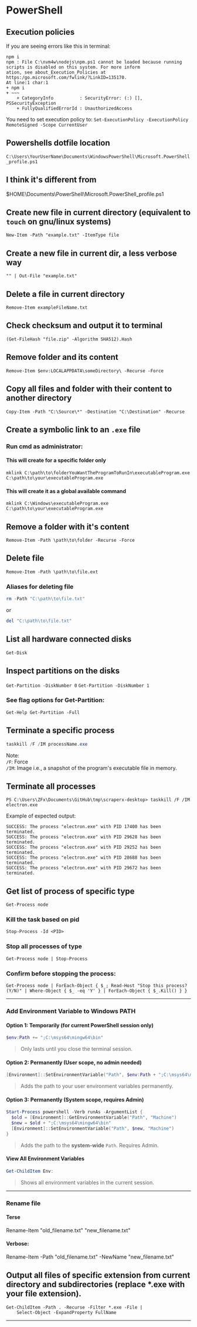 # PowerShell

## Execution policies 
If you are seeing errors like this in terminal: 

```
npm i
npm : File C:\nvm4w\nodejs\npm.ps1 cannot be loaded because running scripts is disabled on this system. For more inform
ation, see about_Execution_Policies at https:/go.microsoft.com/fwlink/?LinkID=135170.
At line:1 char:1
+ npm i
+ ~~~
    + CategoryInfo          : SecurityError: (:) [], PSSecurityException
    + FullyQualifiedErrorId : UnauthorizedAccess
```

You need to set execution policy to:
```Set-ExecutionPolicy -ExecutionPolicy RemoteSigned -Scope CurrentUser```

## Powershells dotfile location
`C:\Users\YourUserName\Documents\WindowsPowerShell\Microsoft.PowerShell_profile.ps1`

## I think it's different from
$HOME\Documents\PowerShell\Microsoft.PowerShell_profile.ps1

## Create new file in current directory (equivalent to `touch` on gnu/linux systems)

`New-Item -Path "example.txt" -ItemType file`

## Create a new file in current dir, a less verbose way

`"" | Out-File "example.txt"`

## Delete a file in current directory

`Remove-Item exampleFileName.txt`

## Check checksum and output it to terminal

`(Get-FileHash "file.zip" -Algorithm SHA512).Hash`

## Remove folder and its content

`Remove-Item $env:LOCALAPPDATA\someDirectory\ -Recurse -Force`

## Copy all files and folder with their content to another directory

`Copy-Item -Path "C:\Source\*" -Destination "C:\Destination" -Recurse`

## Create a symbolic link to an `.exe` file

### Run cmd as administrator:

#### This will create for a specific folder only

`mklink C:\path\to\folderYouWantTheProgramToRunIn\executableProgram.exe C:\path\to\your\executableProgram.exe`

#### This will create it as a global available command

`mklink C:\Windows\executableProgram.exe C:\path\to\your\executableProgram.exe`

## Remove a folder with it's content

`Remove-Item -Path \path\to\folder -Recurse -Force`

## Delete file

`Remove-Item -Path \path\to\file.ext`

### Aliases for deleting file

 ```powershell
 rm -Path "C:\path\to\file.txt"
 ```

 or

 ```powershell
 del "C:\path\to\file.txt"
 ```

## List all hardware connected disks

`Get-Disk`

## Inspect partitions on the disks

`Get-Partition -DiskNumber 0`
`Get-Partition -DiskNumber 1`

### See flag options for Get-Partition:

`Get-Help Get-Partition -Full`

## Terminate a specific process 
```powershell
taskkill /F /IM processName.exe
```
Note:\
`/F`: Force\
`/IM`: Image i.e., a snapshot of the program's executable file in memory.

## Terminate all processes
```PS C:\Users\ZFx\Documents\GitHub\tmp\scraperx-desktop> taskkill /F /IM electron.exe```

Example of expected output:

```
SUCCESS: The process "electron.exe" with PID 17400 has been terminated.
SUCCESS: The process "electron.exe" with PID 29628 has been terminated.
SUCCESS: The process "electron.exe" with PID 29252 has been terminated.
SUCCESS: The process "electron.exe" with PID 28688 has been terminated.
SUCCESS: The process "electron.exe" with PID 29672 has been terminated.
```


## Get list of process of specific type
```Get-Process node```

### Kill the task based on pid
```Stop-Process -Id <PID>```


### Stop all processes of type
```Get-Process node | Stop-Process```

### Confirm before stopping the process:

```Get-Process node | ForEach-Object { $_; Read-Host "Stop this process? (Y/N)" | Where-Object { $_ -eq 'Y' } | ForEach-Object { $_.Kill() } }```

---

### Add Environment Variable to Windows PATH

#### Option 1: Temporarily (for current PowerShell session only)
```powershell
$env:Path += ";C:\msys64\mingw64\bin"
```
> Only lasts until you close the terminal session.

#### Option 2: Permanently (User scope, no admin needed)
```powershell
[Environment]::SetEnvironmentVariable("Path", $env:Path + ";C:\msys64\mingw64\bin", "User")
```
> Adds the path to your user environment variables permanently.

#### Option 3: Permanently (System scope, requires Admin)
```powershell
Start-Process powershell -Verb runAs -ArgumentList {
  $old = [Environment]::GetEnvironmentVariable("Path", "Machine")
  $new = $old + ";C:\msys64\mingw64\bin"
  [Environment]::SetEnvironmentVariable("Path", $new, "Machine")
}
```
> Adds the path to the **system-wide** `Path`. Requires Admin.

#### View All Environment Variables
```powershell
Get-ChildItem Env:
```
> Shows all environment variables in the current session.

---

### Rename file
#### Terse
Rename-Item "old_filename.txt" "new_filename.txt"

#### Verbose:
Rename-Item -Path "old_filename.txt" -NewName "new_filename.txt"

## Output all files of specific extension from current directory and subdirectories (replace *.exe with your file extension).
```
Get-ChildItem -Path . -Recurse -Filter *.exe -File |
    Select-Object -ExpandProperty FullName
```


---
